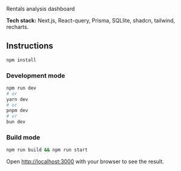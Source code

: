 Rentals analysis dashboard

**Tech stack:** Next.js, React-query, Prisma, SQLlite, shadcn, tailwind, recharts.

## Instructions

```bash
npm install
```

### Development mode

```bash
npm run dev
# or
yarn dev
# or
pnpm dev
# or
bun dev
```

### Build mode

```bash
npm run build && npm run start
```

Open [http://localhost:3000](http://localhost:3000) with your browser to see the result.

